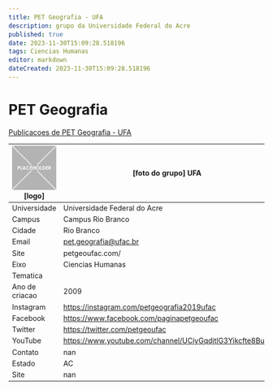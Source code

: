 ```yaml
---
title: PET Geografia - UFA
description: grupo da Universidade Federal do Acre
published: true
date: 2023-11-30T15:09:28.518196
tags: Ciencias Humanas
editor: markdown
dateCreated: 2023-11-30T15:09:28.518196
---
```


# PET Geografia

[Publicacoes de PET Geografia - UFA](/atividade/224PETGeografiaUFA/feed.md)

| ![placeholder.png](/placeholder.png) [logo] | [foto do grupo] UFA         |
| ------------------------------------------- | ------------------------------------------------- |
| Universidade                                | Universidade Federal do Acre      |
| Campus                                      | Campus Rio Branco            |
| Cidade                                      | Rio Branco             |
| Email                                       | pet.geografia@ufac.br             |
| Site                                        | petgeoufac.com/              |
| Eixo                                        | Ciencias Humanas              |
| Tematica                                    |           |
| Ano de criacao                              | 2009        |
| Instagram                                   | https://instagram.com/petgeografia2019ufac         |
| Facebook                                    | https://www.facebook.com/paginapetgeoufac          |
| Twitter                                     | https://twitter.com/petgeoufac           |
| YouTube                                     | https://www.youtube.com/channel/UCiyGqdjtlG3Yikcfte8Bulg           |
| Contato                                     | nan         |
| Estado                                      |  AC            |
| Site                                        | nan |
